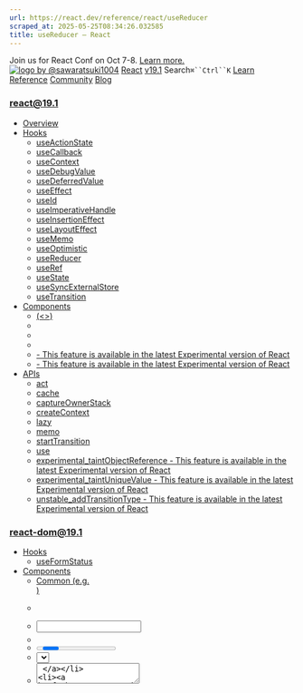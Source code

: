 ```yaml
---
url: https://react.dev/reference/react/useReducer
scraped_at: 2025-05-25T08:34:26.032585
title: useReducer – React
---
```


Join us for React Conf on Oct 7-8.
[Learn more.](https://conf.react.dev/)
[![logo by @sawaratsuki1004](https://react.dev/_next/image?url=%2Fimages%2Fuwu.png&w=128&q=75)](https://react.dev/)
[React](https://react.dev/)
[v19.1](https://react.dev/versions)
Search`⌘``Ctrl``K`
[Learn](https://react.dev/learn)
[Reference](https://react.dev/reference/react)
[Community](https://react.dev/community)
[Blog](https://react.dev/blog)
[](https://react.dev/community/translations)
[](https://github.com/facebook/react/releases)
### react@19.1
  * [Overview ](https://react.dev/reference/react "Overview")
  * [Hooks ](https://react.dev/reference/react/hooks "Hooks")
    * [useActionState ](https://react.dev/reference/react/useActionState "useActionState")
    * [useCallback ](https://react.dev/reference/react/useCallback "useCallback")
    * [useContext ](https://react.dev/reference/react/useContext "useContext")
    * [useDebugValue ](https://react.dev/reference/react/useDebugValue "useDebugValue")
    * [useDeferredValue ](https://react.dev/reference/react/useDeferredValue "useDeferredValue")
    * [useEffect ](https://react.dev/reference/react/useEffect "useEffect")
    * [useId ](https://react.dev/reference/react/useId "useId")
    * [useImperativeHandle ](https://react.dev/reference/react/useImperativeHandle "useImperativeHandle")
    * [useInsertionEffect ](https://react.dev/reference/react/useInsertionEffect "useInsertionEffect")
    * [useLayoutEffect ](https://react.dev/reference/react/useLayoutEffect "useLayoutEffect")
    * [useMemo ](https://react.dev/reference/react/useMemo "useMemo")
    * [useOptimistic ](https://react.dev/reference/react/useOptimistic "useOptimistic")
    * [useReducer ](https://react.dev/reference/react/useReducer "useReducer")
    * [useRef ](https://react.dev/reference/react/useRef "useRef")
    * [useState ](https://react.dev/reference/react/useState "useState")
    * [useSyncExternalStore ](https://react.dev/reference/react/useSyncExternalStore "useSyncExternalStore")
    * [useTransition ](https://react.dev/reference/react/useTransition "useTransition")
  * [Components ](https://react.dev/reference/react/components "Components")
    * [<Fragment> (<>) ](https://react.dev/reference/react/Fragment "<Fragment> \(<>\)")
    * [<Profiler> ](https://react.dev/reference/react/Profiler "<Profiler>")
    * [<StrictMode> ](https://react.dev/reference/react/StrictMode "<StrictMode>")
    * [<Suspense> ](https://react.dev/reference/react/Suspense "<Suspense>")
    * [<Activity> - This feature is available in the latest Experimental version of React](https://react.dev/reference/react/Activity "<Activity>")
    * [<ViewTransition> - This feature is available in the latest Experimental version of React](https://react.dev/reference/react/ViewTransition "<ViewTransition>")
  * [APIs ](https://react.dev/reference/react/apis "APIs")
    * [act ](https://react.dev/reference/react/act "act")
    * [cache ](https://react.dev/reference/react/cache "cache")
    * [captureOwnerStack ](https://react.dev/reference/react/captureOwnerStack "captureOwnerStack")
    * [createContext ](https://react.dev/reference/react/createContext "createContext")
    * [lazy ](https://react.dev/reference/react/lazy "lazy")
    * [memo ](https://react.dev/reference/react/memo "memo")
    * [startTransition ](https://react.dev/reference/react/startTransition "startTransition")
    * [use ](https://react.dev/reference/react/use "use")
    * [experimental_taintObjectReference  - This feature is available in the latest Experimental version of React](https://react.dev/reference/react/experimental_taintObjectReference "experimental_taintObjectReference")
    * [experimental_taintUniqueValue  - This feature is available in the latest Experimental version of React](https://react.dev/reference/react/experimental_taintUniqueValue "experimental_taintUniqueValue")
    * [unstable_addTransitionType  - This feature is available in the latest Experimental version of React](https://react.dev/reference/react/addTransitionType "unstable_addTransitionType")
### react-dom@19.1
  * [Hooks ](https://react.dev/reference/react-dom/hooks "Hooks")
    * [useFormStatus ](https://react.dev/reference/react-dom/hooks/useFormStatus "useFormStatus")
  * [Components ](https://react.dev/reference/react-dom/components "Components")
    * [Common (e.g. <div>) ](https://react.dev/reference/react-dom/components/common "Common \(e.g. <div>\)")
    * [<form> ](https://react.dev/reference/react-dom/components/form "<form>")
    * [<input> ](https://react.dev/reference/react-dom/components/input "<input>")
    * [<option> ](https://react.dev/reference/react-dom/components/option "<option>")
    * [<progress> ](https://react.dev/reference/react-dom/components/progress "<progress>")
    * [<select> ](https://react.dev/reference/react-dom/components/select "<select>")
    * [<textarea> ](https://react.dev/reference/react-dom/components/textarea "<textarea>")
    * [<link> ](https://react.dev/reference/react-dom/components/link "<link>")
    * [<meta> ](https://react.dev/reference/react-dom/components/meta "<meta>")
    * [<script> ](https://react.dev/reference/react-dom/components/script "<script>")
    * [<style> ](https://react.dev/reference/react-dom/components/style "<style>")
    * [<title> ](https://react.dev/reference/react-dom/components/title "<title>")
  * [APIs ](https://react.dev/reference/react-dom "APIs")
    * [createPortal ](https://react.dev/reference/react-dom/createPortal "createPortal")
    * [flushSync ](https://react.dev/reference/react-dom/flushSync "flushSync")
    * [preconnect ](https://react.dev/reference/react-dom/preconnect "preconnect")
    * [prefetchDNS ](https://react.dev/reference/react-dom/prefetchDNS "prefetchDNS")
    * [preinit ](https://react.dev/reference/react-dom/preinit "preinit")
    * [preinitModule ](https://react.dev/reference/react-dom/preinitModule "preinitModule")
    * [preload ](https://react.dev/reference/react-dom/preload "preload")
    * [preloadModule ](https://react.dev/reference/react-dom/preloadModule "preloadModule")
  * [Client APIs ](https://react.dev/reference/react-dom/client "Client APIs")
    * [createRoot ](https://react.dev/reference/react-dom/client/createRoot "createRoot")
    * [hydrateRoot ](https://react.dev/reference/react-dom/client/hydrateRoot "hydrateRoot")
  * [Server APIs ](https://react.dev/reference/react-dom/server "Server APIs")
    * [renderToPipeableStream ](https://react.dev/reference/react-dom/server/renderToPipeableStream "renderToPipeableStream")
    * [renderToReadableStream ](https://react.dev/reference/react-dom/server/renderToReadableStream "renderToReadableStream")
    * [renderToStaticMarkup ](https://react.dev/reference/react-dom/server/renderToStaticMarkup "renderToStaticMarkup")
    * [renderToString ](https://react.dev/reference/react-dom/server/renderToString "renderToString")
  * [Static APIs ](https://react.dev/reference/react-dom/static "Static APIs")
    * [prerender ](https://react.dev/reference/react-dom/static/prerender "prerender")
    * [prerenderToNodeStream ](https://react.dev/reference/react-dom/static/prerenderToNodeStream "prerenderToNodeStream")
### Rules of React
  * [Overview ](https://react.dev/reference/rules "Overview")
    * [Components and Hooks must be pure ](https://react.dev/reference/rules/components-and-hooks-must-be-pure "Components and Hooks must be pure")
    * [React calls Components and Hooks ](https://react.dev/reference/rules/react-calls-components-and-hooks "React calls Components and Hooks")
    * [Rules of Hooks ](https://react.dev/reference/rules/rules-of-hooks "Rules of Hooks")
### React Server Components
  * [Server Components ](https://react.dev/reference/rsc/server-components "Server Components")
  * [Server Functions ](https://react.dev/reference/rsc/server-functions "Server Functions")
  * [Directives ](https://react.dev/reference/rsc/directives "Directives")
    * ['use client' ](https://react.dev/reference/rsc/use-client "'use client'")
    * ['use server' ](https://react.dev/reference/rsc/use-server "'use server'")
### Legacy APIs
  * [Legacy React APIs ](https://react.dev/reference/react/legacy "Legacy React APIs")
    * [Children ](https://react.dev/reference/react/Children "Children")
    * [cloneElement ](https://react.dev/reference/react/cloneElement "cloneElement")
    * [Component ](https://react.dev/reference/react/Component "Component")
    * [createElement ](https://react.dev/reference/react/createElement "createElement")
    * [createRef ](https://react.dev/reference/react/createRef "createRef")
    * [forwardRef ](https://react.dev/reference/react/forwardRef "forwardRef")
    * [isValidElement ](https://react.dev/reference/react/isValidElement "isValidElement")
    * [PureComponent ](https://react.dev/reference/react/PureComponent "PureComponent")


Is this page useful?
[API Reference](https://react.dev/reference/react)
[Hooks](https://react.dev/reference/react/hooks)
# useReducer[](https://react.dev/reference/react/useReducer#undefined "Link for this heading")
`useReducer` is a React Hook that lets you add a [reducer](https://react.dev/learn/extracting-state-logic-into-a-reducer) to your component.
```

const [state, dispatch] = useReducer(reducer, initialArg, init?)

```

  * [Reference ](https://react.dev/reference/react/useReducer#reference)
    * [`useReducer(reducer, initialArg, init?)` ](https://react.dev/reference/react/useReducer#usereducer)
    * [`dispatch` function ](https://react.dev/reference/react/useReducer#dispatch)
  * [Usage ](https://react.dev/reference/react/useReducer#usage)
    * [Adding a reducer to a component ](https://react.dev/reference/react/useReducer#adding-a-reducer-to-a-component)
    * [Writing the reducer function ](https://react.dev/reference/react/useReducer#writing-the-reducer-function)
    * [Avoiding recreating the initial state ](https://react.dev/reference/react/useReducer#avoiding-recreating-the-initial-state)
  * [Troubleshooting ](https://react.dev/reference/react/useReducer#troubleshooting)
    * [I’ve dispatched an action, but logging gives me the old state value ](https://react.dev/reference/react/useReducer#ive-dispatched-an-action-but-logging-gives-me-the-old-state-value)
    * [I’ve dispatched an action, but the screen doesn’t update ](https://react.dev/reference/react/useReducer#ive-dispatched-an-action-but-the-screen-doesnt-update)
    * [A part of my reducer state becomes undefined after dispatching ](https://react.dev/reference/react/useReducer#a-part-of-my-reducer-state-becomes-undefined-after-dispatching)
    * [My entire reducer state becomes undefined after dispatching ](https://react.dev/reference/react/useReducer#my-entire-reducer-state-becomes-undefined-after-dispatching)
    * [I’m getting an error: “Too many re-renders” ](https://react.dev/reference/react/useReducer#im-getting-an-error-too-many-re-renders)
    * [My reducer or initializer function runs twice ](https://react.dev/reference/react/useReducer#my-reducer-or-initializer-function-runs-twice)


## Reference [](https://react.dev/reference/react/useReducer#reference "Link for Reference ")
### `useReducer(reducer, initialArg, init?)` [](https://react.dev/reference/react/useReducer#usereducer "Link for this heading")
Call `useReducer` at the top level of your component to manage its state with a [reducer.](https://react.dev/learn/extracting-state-logic-into-a-reducer)
```

import { useReducer } from 'react';
function reducer(state, action) {
 // ...
}
function MyComponent() {
 const [state, dispatch] = useReducer(reducer, { age: 42 });
 // ...

```

[See more examples below.](https://react.dev/reference/react/useReducer#usage)
#### Parameters [](https://react.dev/reference/react/useReducer#parameters "Link for Parameters ")
  * `reducer`: The reducer function that specifies how the state gets updated. It must be pure, should take the state and action as arguments, and should return the next state. State and action can be of any types.
  * `initialArg`: The value from which the initial state is calculated. It can be a value of any type. How the initial state is calculated from it depends on the next `init` argument.
  * **optional** `init`: The initializer function that should return the initial state. If it’s not specified, the initial state is set to `initialArg`. Otherwise, the initial state is set to the result of calling `init(initialArg)`.


#### Returns [](https://react.dev/reference/react/useReducer#returns "Link for Returns ")
`useReducer` returns an array with exactly two values:
  1. The current state. During the first render, it’s set to `init(initialArg)` or `initialArg` (if there’s no `init`).
  2. The [`dispatch` function](https://react.dev/reference/react/useReducer#dispatch) that lets you update the state to a different value and trigger a re-render.


#### Caveats [](https://react.dev/reference/react/useReducer#caveats "Link for Caveats ")
  * `useReducer` is a Hook, so you can only call it **at the top level of your component** or your own Hooks. You can’t call it inside loops or conditions. If you need that, extract a new component and move the state into it.
  * The `dispatch` function has a stable identity, so you will often see it omitted from Effect dependencies, but including it will not cause the Effect to fire. If the linter lets you omit a dependency without errors, it is safe to do. [Learn more about removing Effect dependencies.](https://react.dev/learn/removing-effect-dependencies#move-dynamic-objects-and-functions-inside-your-effect)
  * In Strict Mode, React will **call your reducer and initializer twice** in order to [help you find accidental impurities.](https://react.dev/reference/react/useReducer#my-reducer-or-initializer-function-runs-twice) This is development-only behavior and does not affect production. If your reducer and initializer are pure (as they should be), this should not affect your logic. The result from one of the calls is ignored.


### `dispatch` function [](https://react.dev/reference/react/useReducer#dispatch "Link for this heading")
The `dispatch` function returned by `useReducer` lets you update the state to a different value and trigger a re-render. You need to pass the action as the only argument to the `dispatch` function:
```

const [state, dispatch] = useReducer(reducer, { age: 42 });
function handleClick() {
 dispatch({ type: 'incremented_age' });
 // ...

```

React will set the next state to the result of calling the `reducer` function you’ve provided with the current `state` and the action you’ve passed to `dispatch`.
#### Parameters [](https://react.dev/reference/react/useReducer#dispatch-parameters "Link for Parameters ")
  * `action`: The action performed by the user. It can be a value of any type. By convention, an action is usually an object with a `type` property identifying it and, optionally, other properties with additional information.


#### Returns [](https://react.dev/reference/react/useReducer#dispatch-returns "Link for Returns ")
`dispatch` functions do not have a return value.
#### Caveats [](https://react.dev/reference/react/useReducer#setstate-caveats "Link for Caveats ")
  * The `dispatch` function **only updates the state variable for the _next_ render**. If you read the state variable after calling the `dispatch` function, [you will still get the old value](https://react.dev/reference/react/useReducer#ive-dispatched-an-action-but-logging-gives-me-the-old-state-value) that was on the screen before your call.
  * If the new value you provide is identical to the current `state`, as determined by an [`Object.is`](https://developer.mozilla.org/en-US/docs/Web/JavaScript/Reference/Global_Objects/Object/is) comparison, React will **skip re-rendering the component and its children.** This is an optimization. React may still need to call your component before ignoring the result, but it shouldn’t affect your code.
  * React [batches state updates.](https://react.dev/learn/queueing-a-series-of-state-updates) It updates the screen **after all the event handlers have run** and have called their `set` functions. This prevents multiple re-renders during a single event. In the rare case that you need to force React to update the screen earlier, for example to access the DOM, you can use [`flushSync`.](https://react.dev/reference/react-dom/flushSync)


## Usage [](https://react.dev/reference/react/useReducer#usage "Link for Usage ")
### Adding a reducer to a component [](https://react.dev/reference/react/useReducer#adding-a-reducer-to-a-component "Link for Adding a reducer to a component ")
Call `useReducer` at the top level of your component to manage state with a [reducer.](https://react.dev/learn/extracting-state-logic-into-a-reducer)
```

import { useReducer } from 'react';
function reducer(state, action) {
 // ...
}
function MyComponent() {
 const [state, dispatch] = useReducer(reducer, { age: 42 });
 // ...

```

`useReducer` returns an array with exactly two items:
  1. The current state of this state variable, initially set to the initial state you provided.
  2. The `dispatch` function that lets you change it in response to interaction.


To update what’s on the screen, call `dispatch` with an object representing what the user did, called an _action_ :
```

function handleClick() {
 dispatch({ type: 'incremented_age' });
}

```

React will pass the current state and the action to your reducer function. Your reducer will calculate and return the next state. React will store that next state, render your component with it, and update the UI.
App.js
App.js
Download ResetFork
```
import { useReducer } from 'react';
function reducer(state, action) {
 if (action.type === 'incremented_age') {
  return {
   age: state.age + 1
  };
 }
 throw Error('Unknown action.');
}
export default function Counter() {
 const [state, dispatch] = useReducer(reducer, { age: 42 });
 return (
  <>
   <button onClick={() => {
    dispatch({ type: 'incremented_age' })
   }}>
    Increment age
   </button>
   <p>Hello! You are {state.age}.</p>
  </>
 );
}

```

Show more
`useReducer` is very similar to [`useState`](https://react.dev/reference/react/useState), but it lets you move the state update logic from event handlers into a single function outside of your component. Read more about [choosing between `useState` and `useReducer`.](https://react.dev/learn/extracting-state-logic-into-a-reducer#comparing-usestate-and-usereducer)
### Writing the reducer function [](https://react.dev/reference/react/useReducer#writing-the-reducer-function "Link for Writing the reducer function ")
A reducer function is declared like this:
```

function reducer(state, action) {
 // ...
}

```

Then you need to fill in the code that will calculate and return the next state. By convention, it is common to write it as a [`switch` statement.](https://developer.mozilla.org/en-US/docs/Web/JavaScript/Reference/Statements/switch) For each `case` in the `switch`, calculate and return some next state.
```

function reducer(state, action) {
 switch (action.type) {
  case 'incremented_age': {
   return {
    name: state.name,
    age: state.age + 1
   };
  }
  case 'changed_name': {
   return {
    name: action.nextName,
    age: state.age
   };
  }
 }
 throw Error('Unknown action: ' + action.type);
}

```

Actions can have any shape. By convention, it’s common to pass objects with a `type` property identifying the action. It should include the minimal necessary information that the reducer needs to compute the next state.
```

function Form() {
 const [state, dispatch] = useReducer(reducer, { name: 'Taylor', age: 42 });
 function handleButtonClick() {
  dispatch({ type: 'incremented_age' });
 }
 function handleInputChange(e) {
  dispatch({
   type: 'changed_name',
   nextName: e.target.value
  });
 }
 // ...

```

The action type names are local to your component. [Each action describes a single interaction, even if that leads to multiple changes in data.](https://react.dev/learn/extracting-state-logic-into-a-reducer#writing-reducers-well) The shape of the state is arbitrary, but usually it’ll be an object or an array.
Read [extracting state logic into a reducer](https://react.dev/learn/extracting-state-logic-into-a-reducer) to learn more.
### Pitfall
State is read-only. Don’t modify any objects or arrays in state:
```

function reducer(state, action) {
 switch (action.type) {
  case 'incremented_age': {
   // 🚩 Don't mutate an object in state like this:
   state.age = state.age + 1;
   return state;
  }

```

Instead, always return new objects from your reducer:
```

function reducer(state, action) {
 switch (action.type) {
  case 'incremented_age': {
   // ✅ Instead, return a new object
   return {
    ...state,
    age: state.age + 1
   };
  }

```

Read [updating objects in state](https://react.dev/learn/updating-objects-in-state) and [updating arrays in state](https://react.dev/learn/updating-arrays-in-state) to learn more.
#### Basic useReducer examples[](https://react.dev/reference/react/useReducer#examples-basic "Link for Basic useReducer examples")
1. Form (object) 2. Todo list (array) 3. Writing concise update logic with Immer 
#### 
Example 1 of 3: 
Form (object) [](https://react.dev/reference/react/useReducer#form-object "Link for this heading")
In this example, the reducer manages a state object with two fields: `name` and `age`.
App.js
App.js
Download ResetFork
```
import { useReducer } from 'react';
function reducer(state, action) {
 switch (action.type) {
  case 'incremented_age': {
   return {
    name: state.name,
    age: state.age + 1
   };
  }
  case 'changed_name': {
   return {
    name: action.nextName,
    age: state.age
   };
  }
 }
 throw Error('Unknown action: ' + action.type);
}
const initialState = { name: 'Taylor', age: 42 };
export default function Form() {
 const [state, dispatch] = useReducer(reducer, initialState);
 function handleButtonClick() {
  dispatch({ type: 'incremented_age' });
 }
 function handleInputChange(e) {
  dispatch({
   type: 'changed_name',
   nextName: e.target.value
  }); 
 }
 return (
  <>
   <input
    value={state.name}
    onChange={handleInputChange}
   />
   <button onClick={handleButtonClick}>
    Increment age
   </button>
   <p>Hello, {state.name}. You are {state.age}.</p>
  </>
 );
}

```

Show more
Next Example
### Avoiding recreating the initial state [](https://react.dev/reference/react/useReducer#avoiding-recreating-the-initial-state "Link for Avoiding recreating the initial state ")
React saves the initial state once and ignores it on the next renders.
```

function createInitialState(username) {
 // ...
}
function TodoList({ username }) {
 const [state, dispatch] = useReducer(reducer, createInitialState(username));
 // ...

```

Although the result of `createInitialState(username)` is only used for the initial render, you’re still calling this function on every render. This can be wasteful if it’s creating large arrays or performing expensive calculations.
To solve this, you may **pass it as an _initializer_ function** to `useReducer` as the third argument instead:
```

function createInitialState(username) {
 // ...
}
function TodoList({ username }) {
 const [state, dispatch] = useReducer(reducer, username, createInitialState);
 // ...

```

Notice that you’re passing `createInitialState`, which is the _function itself_ , and not `createInitialState()`, which is the result of calling it. This way, the initial state does not get re-created after initialization.
In the above example, `createInitialState` takes a `username` argument. If your initializer doesn’t need any information to compute the initial state, you may pass `null` as the second argument to `useReducer`.
#### The difference between passing an initializer and passing the initial state directly[](https://react.dev/reference/react/useReducer#examples-initializer "Link for The difference between passing an initializer and passing the initial state directly")
1. Passing the initializer function 2. Passing the initial state directly 
#### 
Example 1 of 2: 
Passing the initializer function [](https://react.dev/reference/react/useReducer#passing-the-initializer-function "Link for this heading")
This example passes the initializer function, so the `createInitialState` function only runs during initialization. It does not run when component re-renders, such as when you type into the input.
TodoList.js
TodoList.js
ResetFork
```
import { useReducer } from 'react';
function createInitialState(username) {
 const initialTodos = [];
 for (let i = 0; i < 50; i++) {
  initialTodos.push({
   id: i,
   text: username + "'s task #" + (i + 1)
  });
 }
 return {
  draft: '',
  todos: initialTodos,
 };
}
function reducer(state, action) {
 switch (action.type) {
  case 'changed_draft': {
   return {
    draft: action.nextDraft,
    todos: state.todos,
   };
  };
  case 'added_todo': {
   return {
    draft: '',
    todos: [{
     id: state.todos.length,
     text: state.draft
    }, ...state.todos]
   }
  }
 }
 throw Error('Unknown action: ' + action.type);
}
export default function TodoList({ username }) {
 const [state, dispatch] = useReducer(
  reducer,
  username,
  createInitialState
 );
 return (
  <>
   <input
    value={state.draft}
    onChange={e => {
     dispatch({
      type: 'changed_draft',
      nextDraft: e.target.value
     })
    }}
   />
   <button onClick={() => {
    dispatch({ type: 'added_todo' });
   }}>Add</button>
   <ul>
    {state.todos.map(item => (
     <li key={item.id}>
      {item.text}
     </li>
    ))}
   </ul>
  </>
 );
}

```

Show more
Next Example
## Troubleshooting [](https://react.dev/reference/react/useReducer#troubleshooting "Link for Troubleshooting ")
### I’ve dispatched an action, but logging gives me the old state value [](https://react.dev/reference/react/useReducer#ive-dispatched-an-action-but-logging-gives-me-the-old-state-value "Link for I’ve dispatched an action, but logging gives me the old state value ")
Calling the `dispatch` function **does not change state in the running code** :
```

function handleClick() {
 console.log(state.age); // 42
 dispatch({ type: 'incremented_age' }); // Request a re-render with 43
 console.log(state.age); // Still 42!
 setTimeout(() => {
  console.log(state.age); // Also 42!
 }, 5000);
}

```

This is because [states behaves like a snapshot.](https://react.dev/learn/state-as-a-snapshot) Updating state requests another render with the new state value, but does not affect the `state` JavaScript variable in your already-running event handler.
If you need to guess the next state value, you can calculate it manually by calling the reducer yourself:
```

const action = { type: 'incremented_age' };
dispatch(action);
const nextState = reducer(state, action);
console.log(state);   // { age: 42 }
console.log(nextState); // { age: 43 }

```

### I’ve dispatched an action, but the screen doesn’t update [](https://react.dev/reference/react/useReducer#ive-dispatched-an-action-but-the-screen-doesnt-update "Link for I’ve dispatched an action, but the screen doesn’t update ")
React will **ignore your update if the next state is equal to the previous state,** as determined by an [`Object.is`](https://developer.mozilla.org/en-US/docs/Web/JavaScript/Reference/Global_Objects/Object/is) comparison. This usually happens when you change an object or an array in state directly:
```

function reducer(state, action) {
 switch (action.type) {
  case 'incremented_age': {
   // 🚩 Wrong: mutating existing object
   state.age++;
   return state;
  }
  case 'changed_name': {
   // 🚩 Wrong: mutating existing object
   state.name = action.nextName;
   return state;
  }
  // ...
 }
}

```

You mutated an existing `state` object and returned it, so React ignored the update. To fix this, you need to ensure that you’re always [updating objects in state](https://react.dev/learn/updating-objects-in-state) and [updating arrays in state](https://react.dev/learn/updating-arrays-in-state) instead of mutating them:
```

function reducer(state, action) {
 switch (action.type) {
  case 'incremented_age': {
   // ✅ Correct: creating a new object
   return {
    ...state,
    age: state.age + 1
   };
  }
  case 'changed_name': {
   // ✅ Correct: creating a new object
   return {
    ...state,
    name: action.nextName
   };
  }
  // ...
 }
}

```

### A part of my reducer state becomes undefined after dispatching [](https://react.dev/reference/react/useReducer#a-part-of-my-reducer-state-becomes-undefined-after-dispatching "Link for A part of my reducer state becomes undefined after dispatching ")
Make sure that every `case` branch **copies all of the existing fields** when returning the new state:
```

function reducer(state, action) {
 switch (action.type) {
  case 'incremented_age': {
   return {
    ...state, // Don't forget this!
    age: state.age + 1
   };
  }
  // ...

```

Without `...state` above, the returned next state would only contain the `age` field and nothing else.
### My entire reducer state becomes undefined after dispatching [](https://react.dev/reference/react/useReducer#my-entire-reducer-state-becomes-undefined-after-dispatching "Link for My entire reducer state becomes undefined after dispatching ")
If your state unexpectedly becomes `undefined`, you’re likely forgetting to `return` state in one of the cases, or your action type doesn’t match any of the `case` statements. To find why, throw an error outside the `switch`:
```

function reducer(state, action) {
 switch (action.type) {
  case 'incremented_age': {
   // ...
  }
  case 'edited_name': {
   // ...
  }
 }
 throw Error('Unknown action: ' + action.type);
}

```

You can also use a static type checker like TypeScript to catch such mistakes.
### I’m getting an error: “Too many re-renders” [](https://react.dev/reference/react/useReducer#im-getting-an-error-too-many-re-renders "Link for I’m getting an error: “Too many re-renders” ")
You might get an error that says: `Too many re-renders. React limits the number of renders to prevent an infinite loop.` Typically, this means that you’re unconditionally dispatching an action _during render_ , so your component enters a loop: render, dispatch (which causes a render), render, dispatch (which causes a render), and so on. Very often, this is caused by a mistake in specifying an event handler:
```

// 🚩 Wrong: calls the handler during render
return <button onClick={handleClick()}>Click me</button>
// ✅ Correct: passes down the event handler
return <button onClick={handleClick}>Click me</button>
// ✅ Correct: passes down an inline function
return <button onClick={(e) => handleClick(e)}>Click me</button>

```

If you can’t find the cause of this error, click on the arrow next to the error in the console and look through the JavaScript stack to find the specific `dispatch` function call responsible for the error.
### My reducer or initializer function runs twice [](https://react.dev/reference/react/useReducer#my-reducer-or-initializer-function-runs-twice "Link for My reducer or initializer function runs twice ")
In [Strict Mode](https://react.dev/reference/react/StrictMode), React will call your reducer and initializer functions twice. This shouldn’t break your code.
This **development-only** behavior helps you [keep components pure.](https://react.dev/learn/keeping-components-pure) React uses the result of one of the calls, and ignores the result of the other call. As long as your component, initializer, and reducer functions are pure, this shouldn’t affect your logic. However, if they are accidentally impure, this helps you notice the mistakes.
For example, this impure reducer function mutates an array in state:
```

function reducer(state, action) {
 switch (action.type) {
  case 'added_todo': {
   // 🚩 Mistake: mutating state
   state.todos.push({ id: nextId++, text: action.text });
   return state;
  }
  // ...
 }
}

```

Because React calls your reducer function twice, you’ll see the todo was added twice, so you’ll know that there is a mistake. In this example, you can fix the mistake by [replacing the array instead of mutating it](https://react.dev/learn/updating-arrays-in-state#adding-to-an-array):
```

function reducer(state, action) {
 switch (action.type) {
  case 'added_todo': {
   // ✅ Correct: replacing with new state
   return {
    ...state,
    todos: [
     ...state.todos,
     { id: nextId++, text: action.text }
    ]
   };
  }
  // ...
 }
}

```

Now that this reducer function is pure, calling it an extra time doesn’t make a difference in behavior. This is why React calling it twice helps you find mistakes. **Only component, initializer, and reducer functions need to be pure.** Event handlers don’t need to be pure, so React will never call your event handlers twice.
Read [keeping components pure](https://react.dev/learn/keeping-components-pure) to learn more.
[PrevioususeOptimistic](https://react.dev/reference/react/useOptimistic)[NextuseRef](https://react.dev/reference/react/useRef)
[](https://opensource.fb.com/)
Copyright © Meta Platforms, Inc
no uwu plz
uwu?
Logo by[@sawaratsuki1004](https://twitter.com/sawaratsuki1004)
[Learn React](https://react.dev/learn)
[Quick Start](https://react.dev/learn)
[Installation](https://react.dev/learn/installation)
[Describing the UI](https://react.dev/learn/describing-the-ui)
[Adding Interactivity](https://react.dev/learn/adding-interactivity)
[Managing State](https://react.dev/learn/managing-state)
[Escape Hatches](https://react.dev/learn/escape-hatches)
[API Reference](https://react.dev/reference/react)
[React APIs](https://react.dev/reference/react)
[React DOM APIs](https://react.dev/reference/react-dom)
[Community](https://react.dev/community)
[Code of Conduct](https://github.com/facebook/react/blob/main/CODE_OF_CONDUCT.md)
[Meet the Team](https://react.dev/community/team)
[Docs Contributors](https://react.dev/community/docs-contributors)
[Acknowledgements](https://react.dev/community/acknowledgements)
More
[Blog](https://react.dev/blog)
[React Native](https://reactnative.dev/)
[Privacy](https://opensource.facebook.com/legal/privacy)
[Terms](https://opensource.fb.com/legal/terms/)
[](https://www.facebook.com/react)[](https://twitter.com/reactjs)[](https://bsky.app/profile/react.dev)[](https://github.com/facebook/react)
## On this page
  * [Overview](https://react.dev/reference/react/useReducer)
  * [Reference ](https://react.dev/reference/react/useReducer#reference)
  * [`useReducer(reducer, initialArg, init?)` ](https://react.dev/reference/react/useReducer#usereducer)
  * [`dispatch` function ](https://react.dev/reference/react/useReducer#dispatch)
  * [Usage ](https://react.dev/reference/react/useReducer#usage)
  * [Adding a reducer to a component ](https://react.dev/reference/react/useReducer#adding-a-reducer-to-a-component)
  * [Writing the reducer function ](https://react.dev/reference/react/useReducer#writing-the-reducer-function)
  * [Avoiding recreating the initial state ](https://react.dev/reference/react/useReducer#avoiding-recreating-the-initial-state)
  * [Troubleshooting ](https://react.dev/reference/react/useReducer#troubleshooting)
  * [I’ve dispatched an action, but logging gives me the old state value ](https://react.dev/reference/react/useReducer#ive-dispatched-an-action-but-logging-gives-me-the-old-state-value)
  * [I’ve dispatched an action, but the screen doesn’t update ](https://react.dev/reference/react/useReducer#ive-dispatched-an-action-but-the-screen-doesnt-update)
  * [A part of my reducer state becomes undefined after dispatching ](https://react.dev/reference/react/useReducer#a-part-of-my-reducer-state-becomes-undefined-after-dispatching)
  * [My entire reducer state becomes undefined after dispatching ](https://react.dev/reference/react/useReducer#my-entire-reducer-state-becomes-undefined-after-dispatching)
  * [I’m getting an error: “Too many re-renders” ](https://react.dev/reference/react/useReducer#im-getting-an-error-too-many-re-renders)
  * [My reducer or initializer function runs twice ](https://react.dev/reference/react/useReducer#my-reducer-or-initializer-function-runs-twice)



